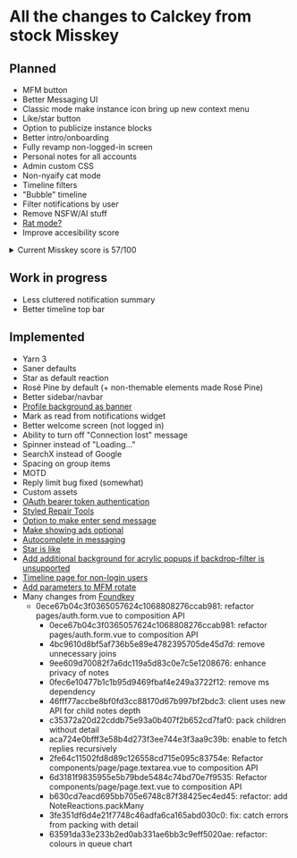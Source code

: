 # All the changes to Calckey from stock Misskey

## Planned

- MFM button
- Better Messaging UI
- Classic mode make instance icon bring up new context menu
- Like/star button
- Option to publicize instance blocks
- Better intro/onboarding
- Fully revamp non-logged-in screen
- Personal notes for all accounts
- Admin custom CSS
- Non-nyaify cat mode
- Timeline filters
- "Bubble" timeline
- Filter notifications by user
- Remove NSFW/AI stuff
- [Rat mode?](https://stop.voring.me/notes/933fx97bmd)
- Improve accesibility score
<details><summary>Current Misskey score is 57/100</summary>

![](https://pool.jortage.com/voringme/misskey/8ff18aae-4dc6-4b08-9e05-a4c9d051a9e3.png)

</details>

## Work in progress

- Less cluttered notification summary
- Better timeline top bar

## Implemented

- Yarn 3
- Saner defaults
- Star as default reaction
- Rosé Pine by default (+ non-themable elements made Rosé Pine)
- Better sidebar/navbar
- [Profile background as banner](https://codeberg.org/Freeplay/Misskey-Tweaks/src/branch/main/snippets/profile-background.styl)
- Mark as read from notifications widget
- Better welcome screen (not logged in)
- Ability to turn off "Connection lost" message
- Spinner instead of "Loading..."
- SearchX instead of Google
- Spacing on group items
- MOTD
- Reply limit bug fixed (somewhat)
- Custom assets
- [OAuth bearer token authentication](https://github.com/misskey-dev/misskey/pull/9021)
- [Styled Repair Tools](https://github.com/misskey-dev/misskey/pull/8956)
- [Option to make enter send message](https://github.com/misskey-dev/misskey/pull/8954)
- [Make showing ads optional](https://github.com/misskey-dev/misskey/pull/8996)
- [Autocomplete in messaging](https://github.com/misskey-dev/misskey/pull/8955)
- [Star is like](https://github.com/JakeMBauer/Misskey-Extras/blob/master/patches/star-is-like.patch)
- [Add additional background for acrylic popups if backdrop-filter is unsupported](https://github.com/misskey-dev/misskey/pull/8671)
- [Timeline page for non-login users](https://github.com/misskey-dev/misskey/pull/8927)
- [Add parameters to MFM rotate](https://github.com/misskey-dev/misskey/pull/8549)
- Many changes from [Foundkey](https://akkoma.dev/FoundKeyGang/Foundkey)
  - 0ece67b04c3f0365057624c1068808276ccab981: refactor pages/auth.form.vue to composition API
	- 0ece67b04c3f0365057624c1068808276ccab981: refactor pages/auth.form.vue to composition API
	- 4bc9610d8bf5af736b5e89e4782395705de45d7d: remove unnecessary joins
	- 9ee609d70082f7a6dc119a5d83c0e7c5e1208676: enhance privacy of notes
	- 0fec6e10477b1c1b95d9469fbaf4e249a3722f12: remove ms dependency
	- 46fff77accbe8bf0fd3cc88170d67b997bf2bdc3:  client uses new API for child notes depth
	- c35372a20d22cddb75e93a0b407f2b652cd7faf0:  pack children without detail
	- aca724e0bfff3e58b4d273f3ee744e3f3aa9c39b: enable to fetch replies recursively
	- 2fe64c11502fd8d89c126558cd715e095c83754e: Refactor components/page/page.textarea.vue to composition API
	- 6d3181f9835955e5b79bde5484c74bd70e7f9535: Refactor components/page/page.text.vue to composition API
	- b630cd7eacd695bb705e6748c87f38425ec4ed45:  refactor: add NoteReactions.packMany
	- 3fe351df6d4e21f7748c46adfa6ca165abd030c0: fix: catch errors from packing with detail
	- 63591da33e233b2ed0ab331ae6bb3c9eff5020ae: refactor: colours in queue chart
